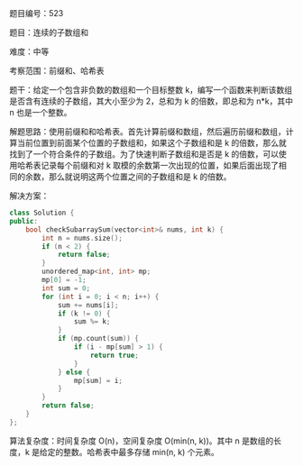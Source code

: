 题目编号：523

题目：连续的子数组和

难度：中等

考察范围：前缀和、哈希表

题干：给定一个包含非负数的数组和一个目标整数 k，编写一个函数来判断该数组是否含有连续的子数组，其大小至少为 2，总和为 k 的倍数，即总和为 n*k，其中 n 也是一个整数。

解题思路：使用前缀和和哈希表。首先计算前缀和数组，然后遍历前缀和数组，计算当前位置到前面某个位置的子数组和，如果这个子数组和是 k 的倍数，那么就找到了一个符合条件的子数组。为了快速判断子数组和是否是 k 的倍数，可以使用哈希表记录每个前缀和对 k 取模的余数第一次出现的位置，如果后面出现了相同的余数，那么就说明这两个位置之间的子数组和是 k 的倍数。

解决方案：

```cpp
class Solution {
public:
    bool checkSubarraySum(vector<int>& nums, int k) {
        int n = nums.size();
        if (n < 2) {
            return false;
        }
        unordered_map<int, int> mp;
        mp[0] = -1;
        int sum = 0;
        for (int i = 0; i < n; i++) {
            sum += nums[i];
            if (k != 0) {
                sum %= k;
            }
            if (mp.count(sum)) {
                if (i - mp[sum] > 1) {
                    return true;
                }
            } else {
                mp[sum] = i;
            }
        }
        return false;
    }
};
```

算法复杂度：时间复杂度 O(n)，空间复杂度 O(min(n, k))。其中 n 是数组的长度，k 是给定的整数。哈希表中最多存储 min(n, k) 个元素。